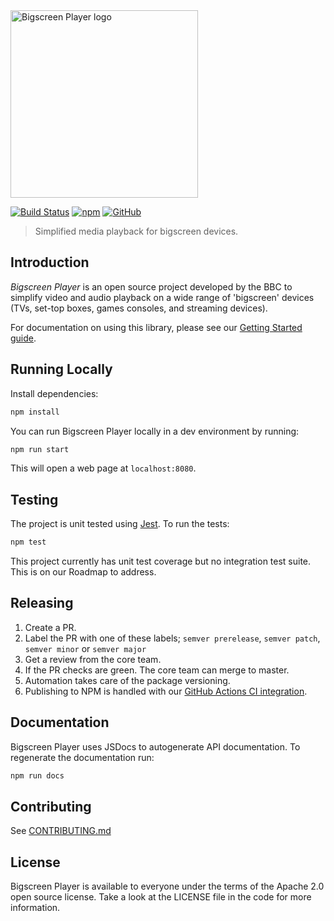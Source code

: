 <img src="https://user-images.githubusercontent.com/6772464/124460623-7f3d9d80-dd87-11eb-9833-456c9f20bab7.png" width="300" alt="Bigscreen Player logo"/>

[![Build Status](https://github.com/bbc/bigscreen-player/actions/workflows/pull-requests.yml/badge.svg)](https://github.com/bbc/bigscreen-player/actions/workflows/npm-publish.yml) [![npm](https://img.shields.io/npm/v/bigscreen-player)](https://www.npmjs.com/package/bigscreen-player) [![GitHub](https://img.shields.io/github/license/bbc/bigscreen-player)](https://github.com/bbc/bigscreen-player/blob/master/LICENSE)

> Simplified media playback for bigscreen devices.

## Introduction

_Bigscreen Player_ is an open source project developed by the BBC to simplify video and audio playback on a wide range of 'bigscreen' devices (TVs, set-top boxes, games consoles, and streaming devices).

For documentation on using this library, please see our [Getting Started guide](https://bbc.github.io/bigscreen-player/api/tutorial-00-getting-started.html).

## Running Locally

Install dependencies:

```bash
npm install
```

You can run Bigscreen Player locally in a dev environment by running:

```bash
npm run start
```

This will open a web page at `localhost:8080`.

## Testing

The project is unit tested using [Jest](https://jestjs.io/). To run the tests:

```bash
npm test
```

This project currently has unit test coverage but no integration test suite. This is on our Roadmap to address.

## Releasing

1. Create a PR.
2. Label the PR with one of these labels; `semver prerelease`, `semver patch`, `semver minor` or `semver major`
3. Get a review from the core team.
4. If the PR checks are green. The core team can merge to master.
5. Automation takes care of the package versioning.
6. Publishing to NPM is handled with our [GitHub Actions CI integration](https://github.com/bbc/bigscreen-player/blob/master/.github/workflows/npm-publish.yml).

## Documentation

Bigscreen Player uses JSDocs to autogenerate API documentation. To regenerate the documentation run:

```bash
npm run docs
```

## Contributing

See [CONTRIBUTING.md](CONTRIBUTING.md)

## License

Bigscreen Player is available to everyone under the terms of the Apache 2.0 open source license. Take a look at the LICENSE file in the code for more information.
